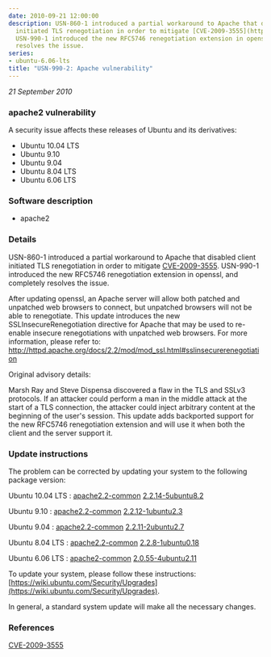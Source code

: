 ```yaml
---
date: 2010-09-21 12:00:00
description: USN-860-1 introduced a partial workaround to Apache that disabled client
  initiated TLS renegotiation in order to mitigate [CVE-2009-3555](http://people.ubuntu.com/~ubuntu-security/cve/CVE-2009-3555).
  USN-990-1 introduced the new RFC5746 renegotiation extension in openssl, and completely
  resolves the issue.
series:
- ubuntu-6.06-lts
title: "USN-990-2: Apache vulnerability"
---
```


*21 September 2010*

### apache2 vulnerability

A security issue affects these releases of Ubuntu and its derivatives:

* Ubuntu 10.04 LTS
* Ubuntu 9.10
* Ubuntu 9.04
* Ubuntu 8.04 LTS
* Ubuntu 6.06 LTS

### Software description

* apache2 

### Details

USN-860-1 introduced a partial workaround to Apache that disabled client initiated TLS renegotiation in order to mitigate [CVE-2009-3555](http://people.ubuntu.com/~ubuntu-security/cve/CVE-2009-3555). USN-990-1 introduced the new RFC5746 renegotiation extension in openssl, and completely resolves the issue.

After updating openssl, an Apache server will allow both patched and unpatched web browsers to connect, but unpatched browsers will not be able to renegotiate. This update introduces the new SSLInsecureRenegotiation directive for Apache that may be used to re-enable insecure renegotiations with unpatched web browsers. For more information, please refer to: http://httpd.apache.org/docs/2.2/mod/mod_ssl.html#sslinsecurerenegotiation

Original advisory details:

 Marsh Ray and Steve Dispensa discovered a flaw in the TLS and SSLv3 protocols. If an attacker could perform a man in the middle attack at the start of a TLS connection, the attacker could inject arbitrary content at the beginning of the user&#39;s session. This update adds backported support for the new RFC5746 renegotiation extension and will use it when both the client and the server support it. 

### Update instructions

The problem can be corrected by updating your system to the following package version:

Ubuntu 10.04 LTS
 : [apache2.2-common](https://launchpad.net/ubuntu/+source/apache2) <span> [2.2.14-5ubuntu8.2](https://launchpad.net/ubuntu/+source/apache2/2.2.14-5ubuntu8.2) </span> 

Ubuntu 9.10
 : [apache2.2-common](https://launchpad.net/ubuntu/+source/apache2) <span> [2.2.12-1ubuntu2.3](https://launchpad.net/ubuntu/+source/apache2/2.2.12-1ubuntu2.3) </span> 

Ubuntu 9.04
 : [apache2.2-common](https://launchpad.net/ubuntu/+source/apache2) <span> [2.2.11-2ubuntu2.7](https://launchpad.net/ubuntu/+source/apache2/2.2.11-2ubuntu2.7) </span> 

Ubuntu 8.04 LTS
 : [apache2.2-common](https://launchpad.net/ubuntu/+source/apache2) <span> [2.2.8-1ubuntu0.18](https://launchpad.net/ubuntu/+source/apache2/2.2.8-1ubuntu0.18) </span> 

Ubuntu 6.06 LTS
 : [apache2-common](https://launchpad.net/ubuntu/+source/apache2) <span> [2.0.55-4ubuntu2.11](https://launchpad.net/ubuntu/+source/apache2/2.0.55-4ubuntu2.11) </span> 

To update your system, please follow these instructions: [https://wiki.ubuntu.com/Security/Upgrades](https://wiki.ubuntu.com/Security/Upgrades).

In general, a standard system update will make all the necessary changes. 

### References

 
 [CVE-2009-3555](http://people.ubuntu.com/~ubuntu-security/cve/CVE-2009-3555)